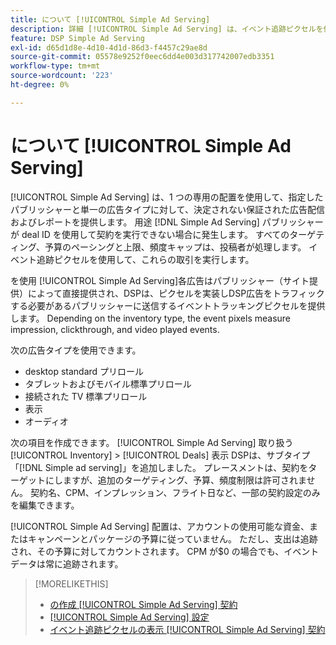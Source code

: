 ```yaml
---
title: について [!UICONTROL Simple Ad Serving]
description: 詳細 [!UICONTROL Simple Ad Serving] は、イベント追跡ピクセルを使用します。
feature: DSP Simple Ad Serving
exl-id: d65d1d8e-4d10-4d1d-86d3-f4457c29ae8d
source-git-commit: 05578e9252f0eec6dd4e003d317742007edb3351
workflow-type: tm+mt
source-wordcount: '223'
ht-degree: 0%

---
```


# について [!UICONTROL Simple Ad Serving]

[!UICONTROL Simple Ad Serving] は、1 つの専用の配置を使用して、指定したパブリッシャーと単一の広告タイプに対して、決定されない保証された広告配信およびレポートを提供します。 用途 [!DNL Simple Ad Serving] パブリッシャーが deal ID を使用して契約を実行できない場合に発生します。 すべてのターゲティング、予算のペーシングと上限、頻度キャップは、投稿者が処理します。 イベント追跡ピクセルを使用して、これらの取引を実行します。

を使用 [!UICONTROL Simple Ad Serving]各広告はパブリッシャー（サイト提供）によって直接提供され、DSPは、ピクセルを実装しDSP広告をトラフィックする必要があるパブリッシャーに送信するイベントトラッキングピクセルを提供します。 Depending on the inventory type, the event pixels measure impression, clickthrough, and video played events.

次の広告タイプを使用できます。

* desktop standard プリロール
* タブレットおよびモバイル標準プリロール
* 接続された TV 標準プリロール
* 表示
* オーディオ

次の項目を作成できます。 [!UICONTROL Simple Ad Serving] 取り扱う [!UICONTROL Inventory] > [!UICONTROL Deals] 表示 DSPは、サブタイプ「[!DNL Simple ad serving]」を追加しました。 プレースメントは、契約をターゲットにしますが、追加のターゲティング、予算、頻度制限は許可されません。 契約名、CPM、インプレッション、フライト日など、一部の契約設定のみを編集できます。<!-- If you need multiple tracking tags for a [!UICONTROL Simple Ad Serving] deal, create a duplicate deal. -->

[!UICONTROL Simple Ad Serving] 配置は、アカウントの使用可能な資金、またはキャンペーンとパッケージの予算に従っていません。 ただし、支出は追跡され、その予算に対してカウントされます。 CPM が$0 の場合でも、イベントデータは常に追跡されます。

>[!MORELIKETHIS]
>
>* [の作成 [!UICONTROL Simple Ad Serving] 契約](simple-deal-create.md)
>* [[!UICONTROL Simple Ad Serving] 設定](simple-deal-settings.md)
>* [イベント追跡ピクセルの表示 [!UICONTROL Simple Ad Serving] 契約](simple-deal-show-pixels.md)

